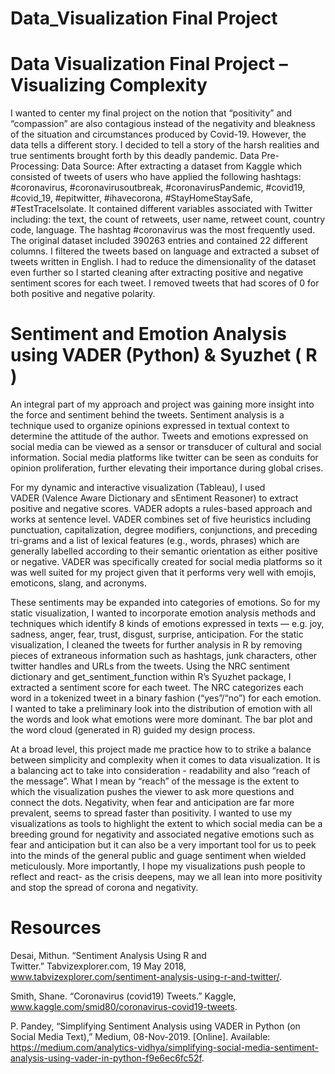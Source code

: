 # Data_Visualization Final Project 



# Data Visualization Final Project –Visualizing Complexity

I wanted to center my final project on the notion that “positivity” and “compassion” are also contagious instead of the negativity and bleakness of the situation and circumstances produced by Covid-19. However, the data tells a different story. I decided to tell a story of the harsh realities and true sentiments brought forth by this deadly pandemic. 
Data Pre-Processing: 
Data Source: 
After extracting a dataset from Kaggle which consisted of tweets of users who have applied the following hashtags: #coronavirus, #coronavirusoutbreak, #coronavirusPandemic, #covid19, #covid_19, #epitwitter, #ihavecorona, #StayHomeStaySafe, #TestTraceIsolate. It contained different variables associated with Twitter including:  the text, the count of retweets, user name, retweet count, country code, language. The hashtag #coronavirus was the most frequently used. The original dataset included 390263 entries and contained 22 different columns. I filtered the tweets based on language and extracted a subset of tweets written in English. I had to reduce the dimensionality of the dataset even further so I started cleaning after extracting positive and negative sentiment scores for each tweet. I removed tweets that had scores of 0 for both positive and negative polarity. 


# Sentiment and Emotion Analysis using VADER (Python) & Syuzhet ( R ) 

An integral part of my approach and project was gaining more insight into the force and sentiment behind the tweets. Sentiment analysis is a technique used to organize opinions expressed in textual context to determine the attitude of the author. Tweets and emotions expressed on social media can be viewed as a sensor or transducer of cultural and social information. Social media platforms like twitter can be seen as conduits for opinion proliferation, further elevating their importance during global crises. 

For my dynamic and interactive visualization (Tableau), I used VADER (Valence Aware Dictionary and sEntiment Reasoner) to extract positive and negative scores.  VADER adopts a rules-based approach and works at sentence level. VADER combines set of five heuristics including punctuation, capitalization, degree modifiers, conjunctions, and preceding tri-grams and a list of lexical features (e.g., words, phrases) which are generally labelled according to their semantic orientation as either positive or negative.  VADER was specifically created for social media platforms so it was well suited for my project given that it performs very well with emojis, emoticons, slang, and acronyms. 

These sentiments may be expanded into categories of emotions. So for my static visualization, I wanted to incorporate emotion analysis methods and techniques which identify 8 kinds of emotions expressed in texts — e.g. joy, sadness, anger, fear, trust, disgust, surprise, anticipation. For the static visualization, I cleaned the tweets for further analysis in R by removing pieces of extraneous information such as hashtags, junk characters, other twitter handles and URLs from the tweets. Using the NRC sentiment dictionary and get_sentiment_function within R’s Syuzhet package, I extracted a sentiment score for each tweet. The NRC categorizes each word in a tokenized tweet in a binary fashion (“yes”/“no”) for each emotion.  I wanted to take a preliminary look into the distribution of emotion with all the words and look what emotions were more dominant. The bar plot and the word cloud (generated in R) guided my design process.

At a broad level, this project made me practice how to to strike a balance between simplicity and complexity when it comes to data visualization. It is a balancing act to take into consideration - readability and also “reach of the message”. What I mean by “reach” of the message is the extent to which the visualization pushes the viewer to ask more questions and connect the dots. Negativity, when fear and anticipation are far more prevalent, seems to spread faster than positivity.  I wanted to use my visualizations as tools to highlight the extent to which social media can be a breeding ground for negativity and associated negative emotions such as fear and anticipation but it can also be a very important tool for us to peek into the minds of the general public and guage sentiment when wielded meticulously. More importantly, I hope my visualizations push people to reflect and react- as the crisis deepens, may we all lean into more positivity and stop the spread of corona and negativity. 



# Resources 

Desai, Mithun. “Sentiment Analysis Using R and Twitter.” Tabvizexplorer.com, 19 May 2018, www.tabvizexplorer.com/sentiment-analysis-using-r-and-twitter/.

Smith, Shane. “Coronavirus (covid19) Tweets.” Kaggle, www.kaggle.com/smid80/coronavirus-covid19-tweets. 

P. Pandey, “Simplifying Sentiment Analysis using VADER in Python (on Social Media Text),” Medium, 08-Nov-2019. [Online]. Available: https://medium.com/analytics-vidhya/simplifying-social-media-sentiment-analysis-using-vader-in-python-f9e6ec6fc52f.

